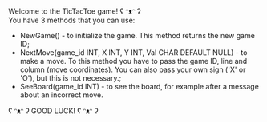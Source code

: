 Welcome to the TicTacToe game! ʕ ᵔᴥᵔ ʔ   
You have 3 methods that you can use:  
- NewGame() - to initialize the game. This method returns the new game ID;
- NextMove(game_id INT, X INT, Y INT, Val CHAR DEFAULT NULL) - to make a move. To this method you have to pass the game ID, line and column (move coordinates). You can also pass your own sign ('X' or 'O'), but this is not necessary.;
- SeeBoard(game_id INT) - to see the board, for example after a message about an incorrect move.
 
ʕ ᵔᴥᵔ ʔ GOOD LUCK! ʕ ᵔᴥᵔ ʔ 
